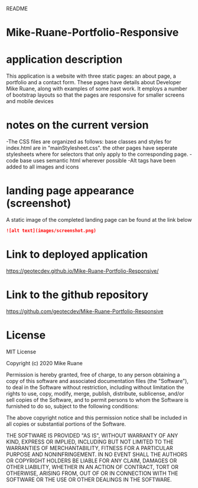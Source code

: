 README
# Mike-Ruane-Portfolio-Responsive


# application description
This application is a website with three static pages: an about page, a portfolio and a contact form.
These pages have details about Developer Mike Ruane, along with examples of some past work. It employs a 
number of bootstrap layouts so that the pages are responsive for smaller screens and mobile devices


# notes on the current version
-The CSS files are organized as follows: base classes and styles for index.html are in "mainStylesheet.css".
  the other pages have seperate stylesheets where for selectors that only apply to the corresponding page.
-code base uses semantic html wherever possible
-Alt tags have been added to all images and icons

# landing page appearance (screenshot)

A static image of the completed landing page can be found at the link below
```md
![alt text](images/screenshot.png)
```

# Link to deployed application
https://geotecdev.github.io/Mike-Ruane-Portfolio-Responsive/

# Link to the github repository
https://github.com/geotecdev/Mike-Ruane-Portfolio-Responsive


# License
MIT License

Copyright (c) 2020 Mike Ruane

Permission is hereby granted, free of charge, to any person obtaining a copy
of this software and associated documentation files (the "Software"), to deal
in the Software without restriction, including without limitation the rights
to use, copy, modify, merge, publish, distribute, sublicense, and/or sell
copies of the Software, and to permit persons to whom the Software is
furnished to do so, subject to the following conditions:

The above copyright notice and this permission notice shall be included in all
copies or substantial portions of the Software.

THE SOFTWARE IS PROVIDED "AS IS", WITHOUT WARRANTY OF ANY KIND, EXPRESS OR
IMPLIED, INCLUDING BUT NOT LIMITED TO THE WARRANTIES OF MERCHANTABILITY,
FITNESS FOR A PARTICULAR PURPOSE AND NONINFRINGEMENT. IN NO EVENT SHALL THE
AUTHORS OR COPYRIGHT HOLDERS BE LIABLE FOR ANY CLAIM, DAMAGES OR OTHER
LIABILITY, WHETHER IN AN ACTION OF CONTRACT, TORT OR OTHERWISE, ARISING FROM,
OUT OF OR IN CONNECTION WITH THE SOFTWARE OR THE USE OR OTHER DEALINGS IN THE
SOFTWARE.
